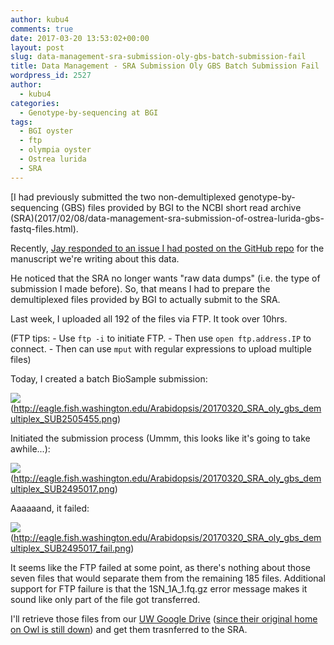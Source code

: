 ```yaml
---
author: kubu4
comments: true
date: 2017-03-20 13:53:02+00:00
layout: post
slug: data-management-sra-submission-oly-gbs-batch-submission-fail
title: Data Management - SRA Submission Oly GBS Batch Submission Fail
wordpress_id: 2527
author:
  - kubu4
categories:
  - Genotype-by-sequencing at BGI
tags:
  - BGI oyster
  - ftp
  - olympia oyster
  - Ostrea lurida
  - SRA
---
```


[I had previously submitted the two non-demultiplexed genotype-by-sequencing (GBS) files provided by BGI to the NCBI short read archive (SRA)(2017/02/08/data-management-sra-submission-of-ostrea-lurida-gbs-fastq-files.html).

Recently, [Jay responded to an issue I had posted on the GitHub repo](https://github.com/kubu4/paper_oly_gbs/issues/2) for the manuscript we're writing about this data.

He noticed that the SRA no longer wants "raw data dumps" (i.e. the type of submission I made before). So, that means I had to prepare the demultiplexed files provided by BGI to actually submit to the SRA.

Last week, I uploaded all 192 of the files via FTP. It took over 10hrs.

(FTP tips: - Use `ftp -i` to initiate FTP. - Then use `open ftp.address.IP` to connect. - Then can use `mput` with regular expressions to upload multiple files)

Today, I created a batch BioSample submission:



![](https://eagle.fish.washington.edu/Arabidopsis/20170320_SRA_oly_gbs_demultiplex_SUB2505455.png)(http://eagle.fish.washington.edu/Arabidopsis/20170320_SRA_oly_gbs_demultiplex_SUB2505455.png)





Initiated the submission process (Ummm, this looks like it's going to take awhile...):



![](https://eagle.fish.washington.edu/Arabidopsis/20170320_SRA_oly_gbs_demultiplex_SUB2495017.png)(http://eagle.fish.washington.edu/Arabidopsis/20170320_SRA_oly_gbs_demultiplex_SUB2495017.png)





Aaaaaand, it failed:

![](https://eagle.fish.washington.edu/Arabidopsis/20170320_SRA_oly_gbs_demultiplex_SUB2495017_fail.png)(http://eagle.fish.washington.edu/Arabidopsis/20170320_SRA_oly_gbs_demultiplex_SUB2495017_fail.png)





It seems like the FTP failed at some point, as there's nothing about those seven files that would separate them from the remaining 185 files. Additional support for FTP failure is that the 1SN_1A_1.fq.gz error message makes it sound like only part of the file got transferred.

I'll retrieve those files from our [UW Google Drive](https://drive.google.com/drive/folders/0BzKkDWZ6tIK4eXV4VFB3VHN2ZUk) ([since their original home on Owl is still down](https://robertslab.github.io/sams-notebook/2017/03/18/troubleshooting-synology-nas-owl-down-after-update.html)) and get them trasnferred to the SRA.
